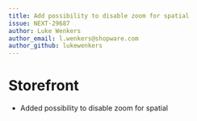 ```yaml
---
title: Add possibility to disable zoom for spatial
issue: NEXT-29687
author: Luke Wenkers
author_email: l.wenkers@shopware.com
author_github: lukewenkers
---
```

# Storefront
* Added possibility to disable zoom for spatial
